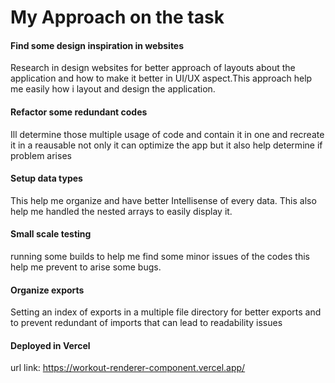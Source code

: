 
# My Approach on the task

#### Find some design inspiration in websites
Research in design websites for better approach of layouts about the application and how to make it better in UI/UX aspect.This approach help me easily how i layout and design the application.

#### Refactor some redundant codes
Ill determine those multiple usage of code and contain it in one and recreate it in a reausable not only it can optimize the app but it also help determine if problem arises

#### Setup data types 
This help me organize and have better Intellisense of every  data. This also help me handled the nested arrays to easily display it.

#### Small scale testing
running some builds to help me find some minor issues of the codes this help me prevent to arise some bugs.

#### Organize exports
Setting an index of exports in a multiple file directory for better exports and to prevent redundant of imports that can lead to readability issues

#### Deployed in Vercel
url link: https://workout-renderer-component.vercel.app/


